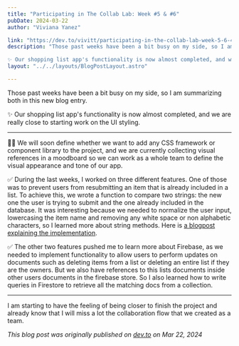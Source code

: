 ```yaml
---
title: "Participating in The Collab Lab: Week #5 & #6"
pubDate: 2024-03-22
author: "Viviana Yanez"

link: "https://dev.to/vivitt/participating-in-the-collab-lab-week-5-6-4ngc"
description: "Those past weeks have been a bit busy on my side, so I am summarizing both in this new blog entry.

✨ Our shopping list app's functionality is now almost completed, and we are really close to starting work on the UI styling."
layout: "../../layouts/BlogPostLayout.astro"

---
```


Those past weeks have been a bit busy on my side, so I am summarizing both in this new blog entry.

✨ Our shopping list app's functionality is now almost completed, and we are really close to starting work on the UI styling.

---

💅🏼 We will soon define whether we want to add any CSS framework or component library to the project, and we are currently collecting visual references in a moodboard so we can work as a whole team to define the visual appearance and tone of our app.

✅ During the last weeks, I worked on three different features. One of those was to prevent users from resubmitting an item that is already included in a list. To achieve this, we wrote a function to compare two strings: the new one the user is trying to submit and the one already included in the database. It was interesting because we needed to normalize the user input, lowercasing the item name and removing any white space or non alphabetic characters, so I learned more about string methods. Here is [a blogpost explaining the implementation](https://dev.to/vivitt/comparing-strings-in-javascript-how-to-check-for-equal-normalized-values-1hma).

✅ The other two features pushed me to learn more about Firebase, as we needed to implement functionality to allow users to perform updates on documents such as deleting items from a list or deleting an entire list if they are the owners. But we also have references to this lists documents inside other users documents in the firebase store. So I also learned how to write queries in Firestore to retrieve all the matching docs from a collection.

---

I am starting to have the feeling of being closer to finish the project and already know that I will miss a lot the collaboration flow that we created as a team.

_This blog post was originally published on [dev.to](https://dev.to/vivitt/participating-in-the-collab-lab-week-5-6-4ngc) on Mar 22, 2024_
